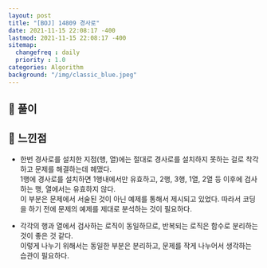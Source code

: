```yaml
---
layout: post
title: "[BOJ] 14809 경사로"
date: 2021-11-15 22:08:17 -400
lastmod: 2021-11-15 22:08:17 -400
sitemap:
  changefreq : daily
  priority : 1.0
categories: Algorithm
background: "/img/classic_blue.jpeg"
---
```

## 📝 풀이 

<script src="https://gist.github.com/RoadtoS7/2af02c1292d2f35f9610e3a4f41417f0.js"></script>

## 🥑 느낀점

- 한번 경사로를 설치한 지점(행, 열)에는 절대로 경사로를 설치하지 못하는 걸로 착각하고 문제를 해결하는데 헤맸다.  
1행에 경사로를 설치하면 1행내에서만 유효하고, 2행, 3행, 1열, 2열 등 이후에 검사하는 행, 열에서는 유효하지 않다.  
이 부분은 문제에서 서술된 것이 아닌 예제를 통해서 제시되고 있었다. 따라서 코딩을 하기 전에 문제의 예제를 제대로 분석하는 것이 필요하다.  

- 각각의 행과 열에서 검사하는 로직이 동일하므로, 반복되는 로직은 함수로 분리하는 것이 좋은 것 같다.  
이렇게 나누기 위해서는 동일한 부분은 분리하고, 문제를 작게 나누어서 생각하는 습관이 필요하다.


